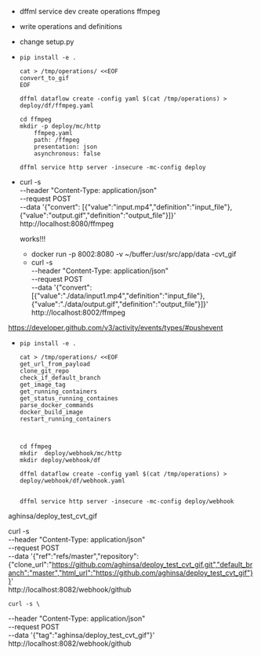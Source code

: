 * dffml service dev create operations ffmpeg
* write operations and definitions
* change setup.py
*
    ```
    pip install -e .

    cat > /tmp/operations/ <<EOF
    convert_to_gif
    EOF

    dffml dataflow create -config yaml $(cat /tmp/operations) > deploy/df/ffmpeg.yaml

    cd ffmpeg
    mkdir -p deploy/mc/http
        ffmpeg.yaml
        path: /ffmpeg
        presentation: json
        asynchronous: false

    dffml service http server -insecure -mc-config deploy

    ```

* curl -s \
  --header "Content-Type: application/json" \
  --request POST \
  --data '{"convert": [{"value":"input.mp4","definition":"input_file"},{"value":"output.gif","definition":"output_file"}]}' \
  http://localhost:8080/ffmpeg

  works!!!

  * docker run -p 8002:8080 -v ~/buffer:/usr/src/app/data -cvt_gif
  * curl -s \
  --header "Content-Type: application/json" \
  --request POST \
  --data '{"convert": [{"value":"./data/input1.mp4","definition":"input_file"},{"value":"./data/output.gif","definition":"output_file"}]}' \
  http://localhost:8002/ffmpeg


https://developer.github.com/v3/activity/events/types/#pushevent

*
    ```
    pip install -e .

    cat > /tmp/operations/ <<EOF
    get_url_from_payload
    clone_git_repo
    check_if_default_branch
    get_image_tag
    get_running_containers
    get_status_running_containes
    parse_docker_commands
    docker_build_image
    restart_running_containers



    cd ffmpeg
    mkdir  deploy/webhook/mc/http
    mkdir deploy/webhook/df

    dffml dataflow create -config yaml $(cat /tmp/operations) > deploy/webhook/df/webhook.yaml


    dffml service http server -insecure -mc-config deploy/webhook

  ```
aghinsa/deploy_test_cvt_gif

  curl -s \
  --header "Content-Type: application/json" \
  --request POST \
  --data '{"ref":"refs/master","repository":{"clone_url":"https://github.com/aghinsa/deploy_test_cvt_gif.git","default_branch":"master","html_url":"https://github.com/aghinsa/deploy_test_cvt_gif"}}' \
  http://localhost:8082/webhook/github

    curl -s \
  --header "Content-Type: application/json" \
  --request POST \
  --data '{"tag":"aghinsa/deploy_test_cvt_gif"}' \
  http://localhost:8082/webhook/github
